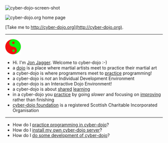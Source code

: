 
<img width="707" alt="cyber-dojo-screen-shot" src="https://cloud.githubusercontent.com/assets/252118/25101292/9bdca322-23ab-11e7-9acb-0aa5f9c5e005.png">

![cyber-dojo.org home page](https://github.com/cyber-dojo/cyber-dojo/blob/master/shared/home_page_snaphot.png)

[Take me to http://cyber-dojo.org](http://cyber-dojo.org).

- - - -

<img src="https://raw.githubusercontent.com/cyber-dojo/nginx/master/images/home_page_logo.png" alt="cyber-dojo yin/yang logo" width="50px" height="50px"/>

  * Hi. I'm [Jon Jagger](http://jonjagger.blogspot.co.uk/). Welcome to cyber-dojo :-)
  * a [dojo](http://en.wikipedia.org/wiki/Dojo) is a place where martial artists meet to practice their martial art
  * a cyber-dojo is where programmers meet to [practice](http://jonjagger.blogspot.co.uk/2013/10/practice.html) programming!
  * a cyber-dojo is <em>not</em> an Individual Development Environment
  * a cyber-dojo is an Interactive Dojo Environment!
  * a cyber-dojo is about [shared](http://jonjagger.blogspot.co.uk/2013/10/teams.html) [learning](http://jonjagger.blogspot.co.uk/2013/10/learning.html)
  * in a cyber-dojo you [practice](http://jonjagger.blogspot.co.uk/2013/10/practice.html) by going <em>slower</em> and focusing on [improving](http://jonjagger.blogspot.co.uk/2014/02/improving.html) rather than finishing
  * [cyber-dojo foundation](http://blog.cyber-dojo.org/2015/08/cyber-dojo-foundation.html) is a registered Scottish Charitable Incorporated Organisation

- - - - -

  * How do I [practice programming in cyber-dojo](http://blog.cyber-dojo.org/2014/08/getting-started.html)?
  * How do I [install my own cyber-dojo server](http://blog.cyber-dojo.org/2014/09/setting-up-your-own-cyber-dojo-server.html)?
  * How do I [do some development of cyber-dojo](https://github.com/cyber-dojo/cyber-dojo/tree/master/dev)?
